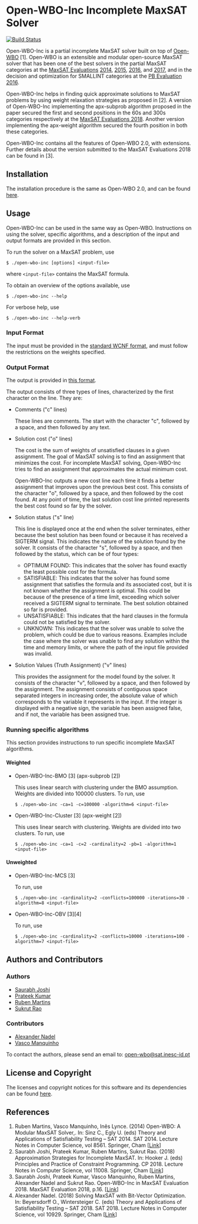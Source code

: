 # Open-WBO-Inc Incomplete MaxSAT Solver
[![Build Status](https://travis-ci.com/GoodDeeds/open-wbo-incomplete.svg?token=mYsgPy4zsL5qQDoHBaME&branch=master)](https://travis-ci.com/GoodDeeds/open-wbo-incomplete)

Open-WBO-Inc is a partial incomplete MaxSAT solver built on top of [Open-WBO](https://github.com/sat-group/open-wbo) [1]. Open-WBO is an extensible and modular open-source MaxSAT solver that has been one of the best solvers in the partial MaxSAT categories at the [MaxSAT Evaluations](https://maxsat-evaluations.github.io/) [2014](http://www.maxsat.udl.cat/14/), [2015](http://www.maxsat.udl.cat/15/index.html), [2016](http://www.maxsat.udl.cat/16/index.html), and [2017](https://maxsat-evaluations.github.io/2017/), and in the decision and optimization for SMALLINT categories at the [PB Evaluation 2016](http://www.cril.univ-artois.fr/PB16/).

Open-WBO-Inc helps in finding quick approximate solutions to MaxSAT problems by using weight relaxation strategies as proposed in [2]. A version of Open-WBO-Inc implementing the apx-subprob algorithm proposed in the paper secured the first and second positions in the 60s and 300s categories respectively at the [MaxSAT Evaluations 2018](https://maxsat-evaluations.github.io/2018/). Another version implementing the apx-weight algorithm secured the fourth position in both these categories.

Open-WBO-Inc contains all the features of Open-WBO 2.0, with extensions. Further details about the version submitted to the MaxSAT Evaluations 2018 can be found in [3].

## Installation
The installation procedure is the same as Open-WBO 2.0, and can be found [here](INSTALL.md).

## Usage
Open-WBO-Inc can be used in the same way as Open-WBO. Instructions on using the solver, specific algorithms, and a description of the input and output formats are provided in this section.

To run the solver on a MaxSAT problem, use
```
$ ./open-wbo-inc [options] <input-file>
```
where `<input-file>` contains the MaxSAT formula.

To obtain an overview of the options available, use
```
$ ./open-wbo-inc --help
```
For verbose help, use
```
$ ./open-wbo-inc --help-verb
```

### Input Format
The input must be provided in the [standard WCNF format](https://maxsat-evaluations.github.io/2018/rules.html#input), and must follow the restrictions on the weights specified.

### Output Format
The output is provided in [this format](https://maxsat-evaluations.github.io/2018/rules.html#output).

The output consists of three types of lines, characterized by the first character on the line. They are:
* Comments ("c" lines)

  These lines are comments. The start with the character "c", followed by a space, and then followed by any text.
* Solution cost ("o" lines)

  The cost is the sum of weights of unsatisfied clauses in a given assignment. The goal of MaxSAT solving is to find an assignment that minimizes the cost. For incomplete MaxSAT solving, Open-WBO-Inc tries to find an assignment that approximates the actual minimum cost.

  Open-WBO-Inc outputs a new cost line each time it finds a better assignment that improves upon the previous best cost. This consists of the character "o", followed by a space, and then followed by the cost found. At any point of time, the last solution cost line printed represents the best cost found so far by the solver.
* Solution status ("s" line)

  This line is displayed once at the end when the solver terminates, either because the best solution has been found or because it has received a SIGTERM signal. This indicates the nature of the solution found by the solver. It consists of the character "s", followed by a space, and then followed by the status, which can be of four types:
  * OPTIMUM FOUND:
    This indicates that the solver has found exactly the least possible cost for the formula.
  * SATISFIABLE:
    This indicates that the solver has found some assignment that satisfies the formula and its associated cost, but it is not known whether the assignment is optimal. This could be because of the presence of a time limit, exceeding which solver received a SIGTERM signal to terminate. The best solution obtained so far is provided.
  * UNSATISFIABLE:
    This indicates that the hard clauses in the formula could not be satisfied by the solver.
  * UNKNOWN:
    This indicates that the solver was unable to solve the problem, which could be due to various reasons. Examples include the case where the solver was unable to find any solution within the time and memory limits, or where the path of the input file provided was invalid.
* Solution Values (Truth Assignment) ("v" lines)

  This provides the assignment for the model found by the solver. It consists of the character "v", followed by a space, and then followed by the assignment. The assignment consists of contiguous space separated integers in increasing order, the absolute value of which corresponds to the variable it represents in the input. If the integer is displayed with a negative sign, the variable has been assigned false, and if not, the variable has been assigned true.

### Running specific algorithms
This section provides instructions to run specific incomplete MaxSAT algorithms.

#### Weighted

* Open-WBO-Inc-BMO [3] \(apx-subprob [2]\)

  This uses linear search with clustering under the BMO assumption. Weights are divided into 100000 clusters. To run, use
  ```
  $ ./open-wbo-inc -ca=1 -c=100000 -algorithm=6 <input-file>
  ```
* Open-WBO-Inc-Cluster [3] \(apx-weight [2]\)

  This uses linear search with clustering. Weights are divided into two clusters. To run, use
  ```
  $ ./open-wbo-inc -ca=1 -c=2 -cardinality=2 -pb=1 -algorithm=1 <input-file>
  ```

#### Unweighted

* Open-WBO-Inc-MCS [3]

  To run, use
  ```
  $ ./open-wbo-inc -cardinality=2 -conflicts=100000 -iterations=30 -algorithm=8 <input-file>
  ```
* Open-WBO-Inc-OBV \[3\]\[4\]

  To run, use
  ```
  $ ./open-wbo-inc -cardinality=2 -conflicts=10000 -iterations=100 -algorithm=7 <input-file>
  ```

## Authors and Contributors
### Authors
* [Saurabh Joshi](https://sbjoshi.github.io/)
* [Prateek Kumar](https://prateekkumar.in/)
* [Ruben Martins](https://sat-group.github.io/ruben/)
* [Sukrut Rao](https://github.com/GoodDeeds/)

### Contributors
* [Alexander Nadel](http://www.cs.tau.ac.il/research/alexander.nadel/)
* [Vasco Manquinho](http://sat.inesc-id.pt/~vmm/)

To contact the authors, please send an email to:  [open-wbo@sat.inesc-id.pt](mailto:open-wbo@sat.inesc-id.pt)

## License and Copyright
The licenses and copyright notices for this software and its dependencies can be found [here](LICENSE).

## References
1. Ruben Martins, Vasco Manquinho, Inês Lynce. (2014) Open-WBO: A Modular MaxSAT Solver,. In: Sinz C., Egly U. (eds) Theory and Applications of Satisfiability Testing – SAT 2014. SAT 2014. Lecture Notes in Computer Science, vol 8561. Springer, Cham [[Link](https://link.springer.com/chapter/10.1007/978-3-319-09284-3_33)]
2. Saurabh Joshi, Prateek Kumar, Ruben Martins, Sukrut Rao. (2018) Approximation Strategies for Incomplete MaxSAT. In: Hooker J. (eds) Principles and Practice of Constraint Programming. CP 2018. Lecture Notes in Computer Science, vol 11008. Springer, Cham [[Link](https://link.springer.com/chapter/10.1007%2F978-3-319-98334-9_15)]
3. Saurabh Joshi, Prateek Kumar, Vasco Manquinho, Ruben Martins, Alexander Nadel and Sukrut Rao. Open-WBO-Inc in MaxSAT Evaluation 2018. MaxSAT Evaluation 2018, p.16. [[Link](https://helda.helsinki.fi/bitstream/handle/10138/237139/mse18_proceedings.pdf?sequence=1#page=17)]
4. Alexander Nadel. (2018) Solving MaxSAT with Bit-Vector Optimization. In: Beyersdorff O., Wintersteiger C. (eds) Theory and Applications of Satisfiability Testing – SAT 2018. SAT 2018. Lecture Notes in Computer Science, vol 10929. Springer, Cham [[Link](https://link.springer.com/chapter/10.1007/978-3-319-94144-8_4)]